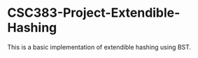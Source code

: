 # CSC383-Project-Extendible-Hashing
This is a basic implementation of extendible hashing using BST.
